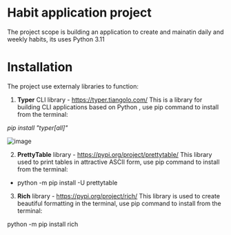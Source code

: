 # Habit application project

The project scope is building an application to create and mainatin daily and weekly habits, its uses Python 3.11

# Installation

The project use externaly libraries to function:
1. **Typer** CLI library - https://typer.tiangolo.com/
  This is a library for building CLI applications based on Python , use pip command to install from the terminal:
  
  *pip install "typer[all]"*
  
  ![image](https://user-images.githubusercontent.com/10673190/226419353-9463773a-8d30-44c1-8c07-98456dd67d0c.png)

2. **PrettyTable** library - https://pypi.org/project/prettytable/
  This library used to print tables in attractive ASCII form, use pip command to install from the terminal:

  * python -m pip install -U prettytable
  
3. **Rich** library - https://pypi.org/project/rich/
  This library is used to create beautiful formatting in the terminal, use pip command to install from the terminal:
  
  python -m pip install rich
  


  
  
